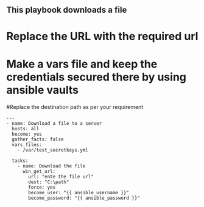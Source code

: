 ## This playbook downloads a file
# Replace the URL with the required url
# Make a vars file and keep the credentials secured there by using ansible vaults
#Replace the destination path as per your requirement

```
---
- name: Download a file to a server
  hosts: all
  become: yes
  gather_facts: false
  vars_files:
    - /var/test_secretkeys.yml

  tasks:
    - name: Download the file
      win_get_url:
        url: "ente the file url"
        dest: "C:\path"
        force: yes
        become_user: "{{ ansible_username }}"
        become_password: "{{ ansible_password }}"
```
